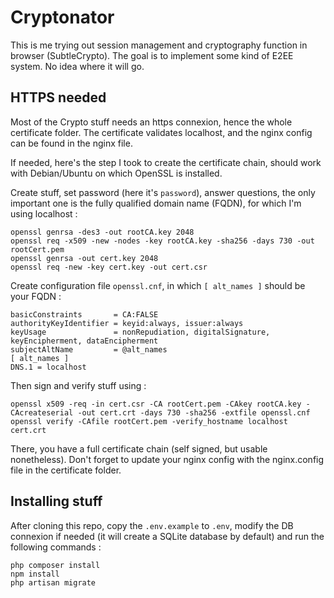# Cryptonator
This is me trying out session management and cryptography function in browser (SubtleCrypto). The goal is to implement some kind of E2EE system. No idea where it will go.

## HTTPS needed
Most of the Crypto stuff needs an https connexion, hence the whole certificate folder. The certificate validates localhost, and the nginx config can be found in the nginx file.

If needed, here's the step I took to create the certificate chain, should work with Debian/Ubuntu on which OpenSSL is installed.

Create stuff, set password (here it's `password`), answer questions, the only important one is the fully qualified domain name (FQDN), for which I'm using localhost :

    openssl genrsa -des3 -out rootCA.key 2048
    openssl req -x509 -new -nodes -key rootCA.key -sha256 -days 730 -out rootCert.pem
    openssl genrsa -out cert.key 2048
    openssl req -new -key cert.key -out cert.csr

Create configuration file `openssl.cnf`, in which `[ alt_names ]` should be your FQDN : 

    basicConstraints       = CA:FALSE
    authorityKeyIdentifier = keyid:always, issuer:always
    keyUsage               = nonRepudiation, digitalSignature, keyEncipherment, dataEncipherment
    subjectAltName         = @alt_names
    [ alt_names ]
    DNS.1 = localhost

Then sign and verify stuff using :

    openssl x509 -req -in cert.csr -CA rootCert.pem -CAkey rootCA.key -CAcreateserial -out cert.crt -days 730 -sha256 -extfile openssl.cnf
    openssl verify -CAfile rootCert.pem -verify_hostname localhost cert.crt

There, you have a full certificate chain (self signed, but usable nonetheless). Don't forget to update your nginx config with the nginx.config file in the certificate folder.

## Installing stuff

After cloning this repo, copy the `.env.example` to `.env`, modify the DB connexion if needed (it will create a SQLite database by default) and run the following commands :

    php composer install
    npm install
    php artisan migrate
